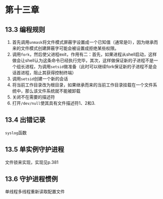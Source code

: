 # 第十三章

## 13.3 编程规则

1. 首先调用`unmask`将文件模式屏蔽字设置成一个已知值（通常是0），因为继承而来的文件模式创建屏蔽字可能会被设置成拒绝某些权限。
2. 调用`fork`，然后使父进程exit，作用有二：首先，如果进程从shell启动，这样做会让shell认为这条命令已经执行完毕，其次，这样做保证新的子进程不是一个组长进程，为调用`setsid`做准备（此时可以继续fork保证新的子进程不是会话首进程，阻止其获得控制终端）
3. 调用`setsid`创建一个新的会话
4. 将当前工作目录改为根目录，如果继承而来的当前工作目录挂载在一个文件系统中，那么该文件系统就不能被卸载
5. 关闭不在需要的描述符
6. 打开`/dev/null`使其具有文件描述符1、2和3.

## 13.4 出错记录

`syslog`函数

## 13.5 单实例守护进程

文件锁来实现，实现见p.381

## 13.6 守护进程惯例

单线程多线程重新读取配置文件